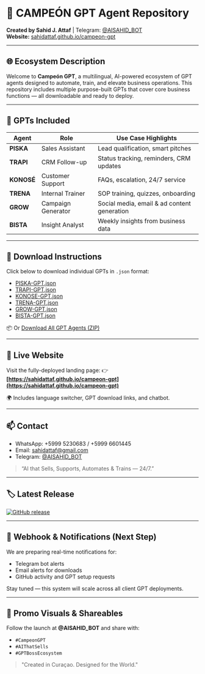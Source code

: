 
# 🧠 CAMPEÓN GPT Agent Repository

**Created by Sahid J. Attaf** | Telegram: [@AISAHID_BOT](https://t.me/AISAHID_BOT)  
**Website:** [sahidattaf.github.io/campeon-gpt](https://sahidattaf.github.io/campeon-gpt)

---

## 🌐 Ecosystem Description

Welcome to **Campeón GPT**, a multilingual, AI-powered ecosystem of GPT agents designed to automate, train, and elevate business operations. This repository includes multiple purpose-built GPTs that cover core business functions — all downloadable and ready to deploy.

---

## 🤖 GPTs Included

| Agent       | Role               | Use Case Highlights                             |
|-------------|--------------------|--------------------------------------------------|
| **PISKA**   | Sales Assistant     | Lead qualification, smart pitches               |
| **TRAPI**   | CRM Follow-up       | Status tracking, reminders, CRM updates         |
| **KONOSÉ**  | Customer Support    | FAQs, escalation, 24/7 service                  |
| **TRENA**   | Internal Trainer    | SOP training, quizzes, onboarding               |
| **GROW**    | Campaign Generator  | Social media, email & ad content generation     |
| **BISTA**   | Insight Analyst     | Weekly insights from business data              |

---

## 💾 Download Instructions

Click below to download individual GPTs in `.json` format:

- [PISKA-GPT.json](PISKA-GPT.json)
- [TRAPI-GPT.json](TRAPI-GPT.json)
- [KONOSE-GPT.json](KONOSE-GPT.json)
- [TRENA-GPT.json](TRENA-GPT.json)
- [GROW-GPT.json](GROW-GPT.json)
- [BISTA-GPT.json](BISTA-GPT.json)

📦 Or [Download All GPT Agents (ZIP)](campeon_gpt_agents.zip)

---

## 🔗 Live Website

Visit the fully-deployed landing page:
👉 **[https://sahidattaf.github.io/campeon-gpt](https://sahidattaf.github.io/campeon-gpt)**

🌍 Includes language switcher, GPT download links, and chatbot.

---

## 📫 Contact

- WhatsApp: +5999 5230683 / +5999 6601445  
- Email: sahidattaf@gmail.com  
- Telegram: [@AISAHID_BOT](https://t.me/AISAHID_BOT)

> “AI that Sells, Supports, Automates & Trains — 24/7.”


---

## 🏷️ Latest Release

[![GitHub release](https://img.shields.io/github/v/release/sahidattaf/campeon-gpt?style=for-the-badge)](https://github.com/sahidattaf/campeon-gpt/releases)

---

## 🔄 Webhook & Notifications (Next Step)

We are preparing real-time notifications for:
- Telegram bot alerts
- Email alerts for downloads
- GitHub activity and GPT setup requests

Stay tuned — this system will scale across all client GPT deployments.

---

## 📢 Promo Visuals & Shareables

Follow the launch at **@AISAHID_BOT** and share with:
- `#CampeonGPT`
- `#AIThatSells`
- `#GPTBossEcosystem`

> "Created in Curaçao. Designed for the World."

